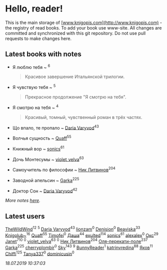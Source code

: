 # Hello, reader!
This is the main storage of [www.knigopis.com](http://www.knigopis.com) - the registry of read books.
To add your book use www-site. All changes are committed and synchronized with this git repository.
Do not use pull requests to make changes here.


## Latest books with notes
* Я люблю тебя ~ [](users/262/262062207519652-facebook)<sup>6</sup>
    > Красивое завершение Итальянской трилогии.

* Я чувствую тебя ~ [](users/262/262062207519652-facebook)<sup>5</sup>
    > Прекрасное продолжение "Я смотрю на тебя".

* Я смотрю на тебя ~ [](users/262/262062207519652-facebook)<sup>4</sup>
    > Красивый, томный, чувственный роман в трёх частях.

* Що впало, те пропало ~ [Daria Varyvod](users/829/829893410524253-facebook)<sup>43</sup>

* Волчья сущность ~ [Quaff](users/122/12267158-vkontakte)<sup>55</sup>

* Книжный вор ~ [sonics](users/588/5880221-vkontakte)<sup>61</sup>

* Дочь Монтесумы ~ [violet_velva](users/116/116961712580551399099-google)<sup>63</sup>

* Самоучитель по философии ~ [Ник Литвинов](users/241/241974816-vkontakte)<sup>204</sup>

* Заводной апельсин ~ [Garka](users/115/115753719718250012620-google)<sup>225</sup>

* Доктор Сон ~ [Daria Varyvod](users/829/829893410524253-facebook)<sup>42</sup>


_More notes [here](latest_books_with_notes.md)._


## Latest users
[TheWildWind](users/262/262062207519652-facebook)<sup>12</sup> 
[](users/110/110931306939441771638-google)<sup>5</sup> 
[Daria Varyvod](users/829/829893410524253-facebook)<sup>43</sup> 
[lionzam](users/288/28874284-vkontakte)<sup>0</sup> 
[Denision](users/105/105187106410967287777-google)<sup>0</sup> 
[Beaviska](users/102/10202544960024508-facebook)<sup>33</sup> 
[Knigolub~](users/111/111878597279669641685-google)<sup>16</sup> 
[Quaff](users/122/12267158-vkontakte)<sup>55</sup> 
[Timofei](users/110/110891576791282096366-google)<sup>0</sup> 
[Даша](users/334/334696193054530347-mailru)<sup>44</sup> 
[exulted](users/100/100599204551896265722-google)<sup>114</sup> 
[sonics](users/588/5880221-vkontakte)<sup>61</sup> 
[alexalex](users/358/358903447-vkontakte)<sup>0</sup> 
[Окс](users/102/102536471289425216982-google)<sup>29</sup> 
[Janet](users/108/108113656204404967440-google)<sup>710</sup> 
[](users/156/156698528-vkontakte)<sup>0</sup> 
[violet_velva](users/116/116961712580551399099-google)<sup>63</sup> 
[](users/771/7717146768350199452-mailru)<sup>0</sup> 
[Ник Литвинов](users/241/241974816-vkontakte)<sup>204</sup> 
[Оля-перекати-поле](users/108/10848515355906827860-mailru)<sup>237</sup> 
[Garka](users/115/115753719718250012620-google)<sup>225</sup> 
[cherryplombir](users/202/202904827-vkontakte)<sup>0</sup> 
[Sky](users/118/118049897850017649660-google)<sup>143</sup> 
[](users/174/17479508-vkontakte)<sup>9</sup> 
[BunnyReader](users/117/117953264019715943446-google)<sup>1</sup> 
[katrinvredina](users/233/2336755-vkontakte)<sup>88</sup> 
[Яков](users/117/117277044284589498872-google)<sup>11</sup> 
[Chiffi](users/105/105831994080785626680-google)<sup>125</sup> 
[Tanya337](users/286/2867088343333019-facebook)<sup>0</sup> 
[dominicusin](users/615/6153637904214543420-mailru)<sup>0</sup> 


_18.07.2019 10:37:03_
